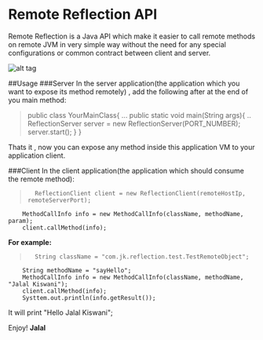 # Remote Reflection API
Remote Reflection is a Java API which make it easier to call remote methods on remote JVM in very simple way without the need for any special configurations or common contract between client and server.

![alt tag](https://github.com/kiswanij/remote-reflection/blob/master/design/RemoteReflection-API-UML.PNG)

##Usage
###Server 
In the server application(the application which you want to expose its method remotely) , add the following after at the end of you main method:

> public class YourMainClass{
	...
   public static void main(String args){
    ..
    ReflectionServer server = new ReflectionServer(PORT_NUMBER);
    server.start();
	}
}
 
Thats it , now you can expose any method inside this application VM to your application client.
 
###Client
In the client application(the application which should consume the remote method):
>		ReflectionClient client = new ReflectionClient(remoteHostIp, remoteServerPort);
		MethodCallInfo info = new MethodCallInfo(className, methodName, param);
		client.callMethod(info);

**For example:**		
>		String className = "com.jk.reflection.test.TestRemoteObject";
		String methodName = "sayHello";
		MethodCallInfo info = new MethodCallInfo(className, methodName, "Jalal Kiswani");
		client.callMethod(info);
		Systtem.out.println(info.getResult());
		
It will print "Hello Jalal Kiswani";
		
Enjoy!
**Jalal**

 
